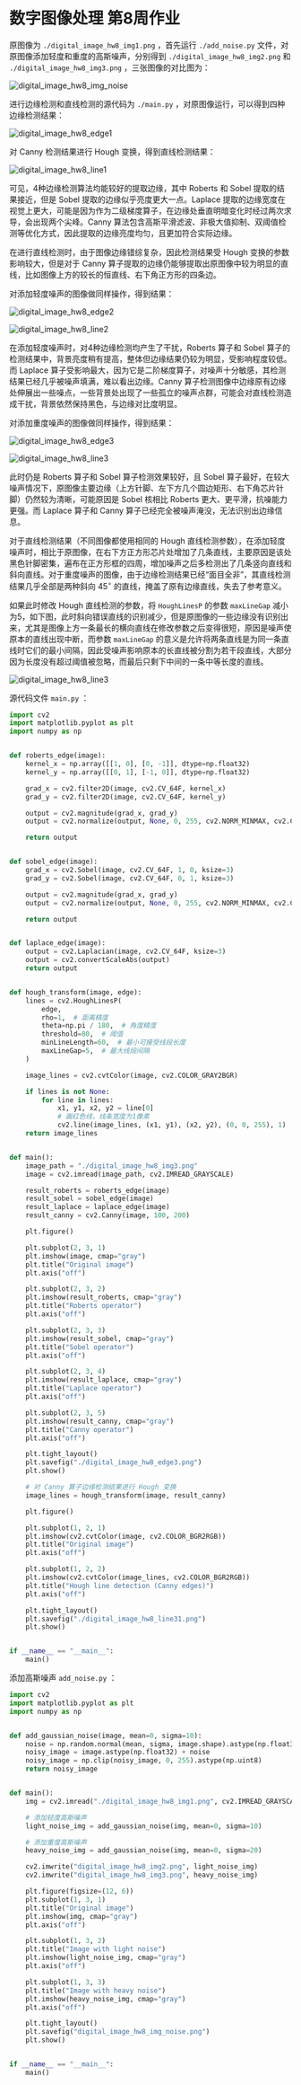 # 数字图像处理 第8周作业

原图像为 `./digital_image_hw8_img1.png` ，首先运行 `./add_noise.py` 文件，对原图像添加轻度和重度的高斯噪声，分别得到 `./digital_image_hw8_img2.png` 和 `./digital_image_hw8_img3.png` ，三张图像的对比图为：

![digital_image_hw8_img_noise](https://cdn.jsdelivr.net/gh/DerrickMarcus/picgo_image/images/digital_image_hw8_img_noise.png)

进行边缘检测和直线检测的源代码为 `./main.py` ，对原图像运行，可以得到四种边缘检测结果：

![digital_image_hw8_edge1](https://cdn.jsdelivr.net/gh/DerrickMarcus/picgo_image/images/digital_image_hw8_edge1.png)

对 Canny 检测结果进行 Hough 变换，得到直线检测结果：

![digital_image_hw8_line1](https://cdn.jsdelivr.net/gh/DerrickMarcus/picgo_image/images/digital_image_hw8_line1.png)

可见，4种边缘检测算法均能较好的提取边缘，其中 Roberts 和 Sobel 提取的结果接近，但是 Sobel 提取的边缘似乎亮度更大一点。Laplace 提取的边缘宽度在视觉上更大，可能是因为作为二级梯度算子，在边缘处垂直明暗变化时经过两次求导，会出现两个尖峰。Canny 算法包含高斯平滑滤波、非极大值抑制、双阈值检测等优化方式，因此提取的边缘亮度均匀，且更加符合实际边缘。

在进行直线检测时，由于图像边缘错综复杂，因此检测结果受 Hough 变换的参数影响较大，但是对于 Canny 算子提取的边缘仍能够提取出原图像中较为明显的直线，比如图像上方的较长的恒直线、右下角正方形的四条边。

对添加轻度噪声的图像做同样操作，得到结果：

![digital_image_hw8_edge2](https://cdn.jsdelivr.net/gh/DerrickMarcus/picgo_image/images/digital_image_hw8_edge2.png)

![digital_image_hw8_line2](https://cdn.jsdelivr.net/gh/DerrickMarcus/picgo_image/images/digital_image_hw8_line2.png)

在添加轻度噪声时，对4种边缘检测均产生了干扰，Roberts 算子和 Sobel 算子的检测结果中，背景亮度稍有提高，整体但边缘结果仍较为明显，受影响程度较低。而 Laplace 算子受影响最大，因为它是二阶梯度算子，对噪声十分敏感，其检测结果已经几乎被噪声填满，难以看出边缘。Canny 算子检测图像中边缘原有边缘处伸展出一些噪点，一些背景处出现了一些孤立的噪声点群，可能会对直线检测造成干扰，背景依然保持黑色，与边缘对比度明显。

对添加重度噪声的图像做同样操作，得到结果：

![digital_image_hw8_edge3](https://cdn.jsdelivr.net/gh/DerrickMarcus/picgo_image/images/digital_image_hw8_edge3.png)

![digital_image_hw8_line3](https://cdn.jsdelivr.net/gh/DerrickMarcus/picgo_image/images/digital_image_hw8_line3.png)

此时仍是 Roberts 算子和 Sobel 算子检测效果较好，且 Sobel 算子最好，在较大噪声情况下，原图像主要边缘（上方针脚、左下方几个圆边矩形、右下角芯片针脚）仍然较为清晰，可能原因是 Sobel 核相比 Roberts 更大、更平滑，抗噪能力更强。而 Laplace 算子和 Canny 算子已经完全被噪声淹没，无法识别出边缘信息。

对于直线检测结果（不同图像都使用相同的 Hough 直线检测参数），在添加轻度噪声时，相比于原图像，在右下方正方形芯片处增加了几条直线，主要原因是该处黑色针脚密集，遍布在正方形框的四周，增加噪声之后多检测出了几条竖向直线和斜向直线。对于重度噪声的图像，由于边缘检测结果已经“面目全非”，其直线检测结果几乎全部是两种斜向 $45^\circ$ 的直线，掩盖了原有边缘直线，失去了参考意义。

如果此时修改 Hough 直线检测的参数，将 `HoughLinesP` 的参数 `maxLineGap` 减小为5，如下图，此时斜向错误直线的识别减少，但是原图像的一些边缘没有识别出来，尤其是图像上方一条最长的横向直线在修改参数之后变得很短，原因是噪声使原本的直线出现中断，而参数 `maxLineGap` 的意义是允许将两条直线是为同一条直线时它们的最小间隔，因此受噪声影响原本的长直线被分割为若干段直线，大部分因为长度没有超过阈值被忽略，而最后只剩下中间的一条中等长度的直线。

![digital_image_hw8_line3](https://cdn.jsdelivr.net/gh/DerrickMarcus/picgo_image/images/digital_image_hw8_line31.png)

源代码文件 `main.py` ：

```py
import cv2
import matplotlib.pyplot as plt
import numpy as np


def roberts_edge(image):
    kernel_x = np.array([[1, 0], [0, -1]], dtype=np.float32)
    kernel_y = np.array([[0, 1], [-1, 0]], dtype=np.float32)

    grad_x = cv2.filter2D(image, cv2.CV_64F, kernel_x)
    grad_y = cv2.filter2D(image, cv2.CV_64F, kernel_y)

    output = cv2.magnitude(grad_x, grad_y)
    output = cv2.normalize(output, None, 0, 255, cv2.NORM_MINMAX, cv2.CV_8U)

    return output


def sobel_edge(image):
    grad_x = cv2.Sobel(image, cv2.CV_64F, 1, 0, ksize=3)
    grad_y = cv2.Sobel(image, cv2.CV_64F, 0, 1, ksize=3)

    output = cv2.magnitude(grad_x, grad_y)
    output = cv2.normalize(output, None, 0, 255, cv2.NORM_MINMAX, cv2.CV_8U)

    return output


def laplace_edge(image):
    output = cv2.Laplacian(image, cv2.CV_64F, ksize=3)
    output = cv2.convertScaleAbs(output)
    return output


def hough_transform(image, edge):
    lines = cv2.HoughLinesP(
        edge,
        rho=1,  # 距离精度
        theta=np.pi / 180,  # 角度精度
        threshold=80,  # 阈值
        minLineLength=60,  # 最小可接受线段长度
        maxLineGap=5,  # 最大线段间隔
    )

    image_lines = cv2.cvtColor(image, cv2.COLOR_GRAY2BGR)

    if lines is not None:
        for line in lines:
            x1, y1, x2, y2 = line[0]
            # 画红色线，线条宽度为1像素
            cv2.line(image_lines, (x1, y1), (x2, y2), (0, 0, 255), 1)
    return image_lines


def main():
    image_path = "./digital_image_hw8_img3.png"
    image = cv2.imread(image_path, cv2.IMREAD_GRAYSCALE)

    result_roberts = roberts_edge(image)
    result_sobel = sobel_edge(image)
    result_laplace = laplace_edge(image)
    result_canny = cv2.Canny(image, 100, 200)

    plt.figure()

    plt.subplot(2, 3, 1)
    plt.imshow(image, cmap="gray")
    plt.title("Original image")
    plt.axis("off")

    plt.subplot(2, 3, 2)
    plt.imshow(result_roberts, cmap="gray")
    plt.title("Roberts operator")
    plt.axis("off")

    plt.subplot(2, 3, 3)
    plt.imshow(result_sobel, cmap="gray")
    plt.title("Sobel operator")
    plt.axis("off")

    plt.subplot(2, 3, 4)
    plt.imshow(result_laplace, cmap="gray")
    plt.title("Laplace operator")
    plt.axis("off")

    plt.subplot(2, 3, 5)
    plt.imshow(result_canny, cmap="gray")
    plt.title("Canny operator")
    plt.axis("off")

    plt.tight_layout()
    plt.savefig("./digital_image_hw8_edge3.png")
    plt.show()

    # 对 Canny 算子边缘检测结果进行 Hough 变换
    image_lines = hough_transform(image, result_canny)

    plt.figure()

    plt.subplot(1, 2, 1)
    plt.imshow(cv2.cvtColor(image, cv2.COLOR_BGR2RGB))
    plt.title("Original image")
    plt.axis("off")

    plt.subplot(1, 2, 2)
    plt.imshow(cv2.cvtColor(image_lines, cv2.COLOR_BGR2RGB))
    plt.title("Hough line detection (Canny edges)")
    plt.axis("off")

    plt.tight_layout()
    plt.savefig("./digital_image_hw8_line31.png")
    plt.show()


if __name__ == "__main__":
    main()
```

添加高斯噪声 `add_noise.py` ：

```py
import cv2
import matplotlib.pyplot as plt
import numpy as np


def add_gaussian_noise(image, mean=0, sigma=10):
    noise = np.random.normal(mean, sigma, image.shape).astype(np.float32)
    noisy_image = image.astype(np.float32) + noise
    noisy_image = np.clip(noisy_image, 0, 255).astype(np.uint8)
    return noisy_image


def main():
    img = cv2.imread("./digital_image_hw8_img1.png", cv2.IMREAD_GRAYSCALE)

    # 添加轻度高斯噪声
    light_noise_img = add_gaussian_noise(img, mean=0, sigma=10)

    # 添加重度高斯噪声
    heavy_noise_img = add_gaussian_noise(img, mean=0, sigma=20)

    cv2.imwrite("digital_image_hw8_img2.png", light_noise_img)
    cv2.imwrite("digital_image_hw8_img3.png", heavy_noise_img)

    plt.figure(figsize=(12, 6))
    plt.subplot(1, 3, 1)
    plt.title("Original image")
    plt.imshow(img, cmap="gray")
    plt.axis("off")

    plt.subplot(1, 3, 2)
    plt.title("Image with light noise")
    plt.imshow(light_noise_img, cmap="gray")
    plt.axis("off")

    plt.subplot(1, 3, 3)
    plt.title("Image with heavy noise")
    plt.imshow(heavy_noise_img, cmap="gray")
    plt.axis("off")

    plt.tight_layout()
    plt.savefig("digital_image_hw8_img_noise.png")
    plt.show()


if __name__ == "__main__":
    main()
```
